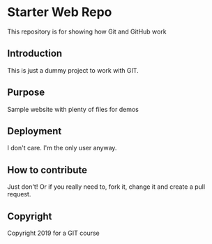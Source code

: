 # Starter Web Repo

This repository is for showing how Git and GitHub work

## Introduction

This is just a dummy project to work with GIT.

## Purpose

Sample website with plenty of files for demos

## Deployment

I don't care. I'm the only user anyway.

## How to contribute

Just don't!
Or if you really need to, fork it, change it and create a pull request.

## Copyright

Copyright 2019 for a GIT course
